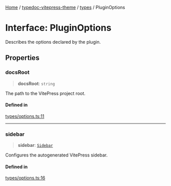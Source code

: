 [Home](../../../README.md) / [typedoc-vitepress-theme](../../README.md) / [types](../README.md) / PluginOptions

# Interface: PluginOptions

Describes the options declared by the plugin.

## Properties

### docsRoot

> **docsRoot**: `string`

The path to the VitePress project root.

#### Defined in

[types/options.ts:11](https://github.com/typedoc2md/typedoc-plugin-markdown/blob/main/packages/typedoc-vitepress-theme/src/types/options.ts#L11)

***

### sidebar

> **sidebar**: [`Sidebar`](Sidebar.md)

Configures the autogenerated VitePress sidebar.

#### Defined in

[types/options.ts:16](https://github.com/typedoc2md/typedoc-plugin-markdown/blob/main/packages/typedoc-vitepress-theme/src/types/options.ts#L16)
